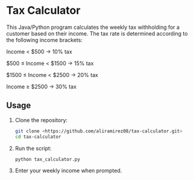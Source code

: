 # Tax Calculator

This Java/Python program calculates the weekly tax withholding for a customer based on their income. The tax rate is determined according to the following income brackets:

Income < $500 → 10% tax

$500 ≤ Income < $1500 → 15% tax

$1500 ≤ Income < $2500 → 20% tax

Income ≥ $2500 → 30% tax



## **Usage**

1. Clone the repository:

   ```bash
   git clone <https://github.com/aliramirez08/tax-calculator.git>
   cd tax-calculator

2. Run the script:

   ```bash
   python tax_calculator.py

3. Enter your weekly income when prompted.
